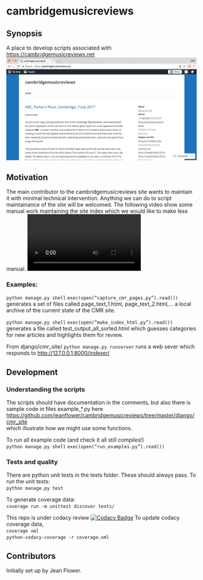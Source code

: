 # cambridgemusicreviews

## Synopsis
A place to develop scripts associated with https://cambridgemusicreviews.net
![web_page_screengrab](docs/cmr_web_page_image.png)

## Motivation
The main contributor to the cambridgemusicreviews site wants to maintain it with minimal technical intervention.  Anything we can do to script maintainance of the site will be welcomed. The following video show some manual work maintaining the site index which we would like to make less manual.
![manual index maintenance](docs/editing_cmr_site_index.mp4)

### Examples:
```python manage.py shell```
```exec(open(“capture_cmr_pages.py”).read())```
generates a set of files called page_text_1.html, page_text_2.html,... a local archive of the current state of the CMR site.

```python manage.py shell```
```exec(open(“make_index_html.py”).read())```
generates a file called test_output_all_sorted.html which guesses categories for new articles and highlights them for review.

From django/cmr_site/
```python manage.py runserver```
runs a web sever which responds to http://127.0.0.1:8000/indexer/

## Development

### Understanding the scripts
The scripts should have documentation in the comments, but also there is sample code in files example_*.py here
https://github.com/jeanflower/cambridgemusicreviews/tree/master/django/cmr_site  
which illustrate how we might use some functions. 

To run all example code (and check it all still compiles!)  
```python manage.py shell```
```exec(open(“run_examples.py”).read())```

### Tests and quality
There are python unit tests in the tests folder.  These should always pass.
To run the unit tests:  
```python manage.py test```

To generate coverage data:  
```coverage run -m unittest discover tests/```  

This repo is under codacy review
[![Codacy Badge](https://api.codacy.com/project/badge/Grade/a59e0815f2a74514bcd1e1273f525705)](https://www.codacy.com/app/jeanflower/cambridgemusicreviews?utm_source=github.com&amp;utm_medium=referral&amp;utm_content=jeanflower/cambridgemusicreviews&amp;utm_campaign=Badge_Grade)
To update codacy coverage data,  
```coverage xml```  
```python-codacy-coverage -r coverage.xml```

## Contributors
Initially set up by Jean Flower.


